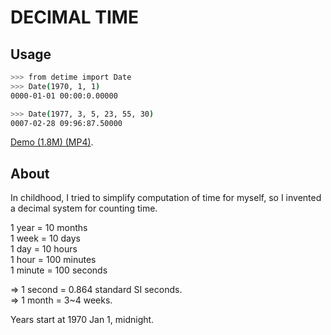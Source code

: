 # DECIMAL TIME

## Usage

```bash
>>> from detime import Date
>>> Date(1970, 1, 1)
0000-01-01 00:00:0.00000

>>> Date(1977, 3, 5, 23, 55, 30)
0007-02-28 09:96:87.50000
```
[Demo (1.8M) (MP4)](https://github.com/mindey/detime/blob/master/media/about.mp4?raw=true).

## About

In childhood, I tried to simplify computation of time for myself, so I
invented a decimal system for counting time.

1 year = 10 months<br>
1 week = 10 days<br>
1 day = 10 hours<br>
1 hour = 100 minutes<br>
1 minute = 100 seconds

=> 1 second = 0.864 standard SI seconds.<br>
=> 1 month = 3~4 weeks.

Years start at 1970 Jan 1, midnight.
